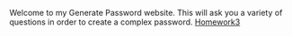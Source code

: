Welcome to my Generate Password website. This will ask you a variety of questions in order to create a complex password.
[Homework3](https://libanesse.github.io/homeworks/Homeworks3/Develop/index.html)
